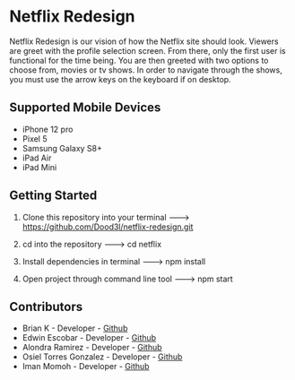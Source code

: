 # Netflix Redesign
Netflix Redesign is our vision of how the Netflix site should look. Viewers are greet with the profile selection screen. From there, only the first user is functional for the time being. You are then greeted with two options to choose from, movies or tv shows. In order to navigate through the shows, you must use the arrow keys on the keyboard if on desktop.

## Supported Mobile Devices
* iPhone 12 pro
* Pixel 5
* Samsung Galaxy S8+
* iPad Air
* iPad Mini

## Getting Started
1. Clone this repository into your terminal --->
https://github.com/Dood3l/netflix-redesign.git

2. cd into the repository ---> cd netflix
3. Install dependencies in terminal ---> npm install

4. Open project through command line tool ---> npm start

## Contributors
* Brian K - Developer  - [Github](https://github.com/dood3l)
* Edwin Escobar - Developer - [Github](https://github.com/EdwinE97)
* Alondra Ramirez - Developer - [Github](https://github.com/alonramz)
* Osiel Torres Gonzalez - Developer - [Github](https://github.com/OsielTorresg)
* Iman Momoh - Developer - [Github](https://github.com/imanmomoh)
